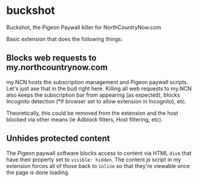 # buckshot
Buckshot, the Pigeon Paywall killer for NorthCountryNow.com

Basic extension that does the following things:

## Blocks web requests to my.northcountrynow.com
my.NCN hosts the subscription management and Pigeon paywall scripts. Let's just axe that in the bud right here. Killing all web requests to my.NCN also keeps the subscription bar from appearing (as expected), blocks Incognito detection (*if browser set to allow extension in Incognito), etc.

Theoretically, this could be removed from the extension and the host blocked via other means (ie Adblock filters, Host filtering, etc).

## Unhides protected content
The Pigeon paywall software blocks access to content via HTML `div`s that have their property set to `visible: hidden`. The content.js script in my extension forces all of those back to `inline` so that they're viewable once the page is done loading.
